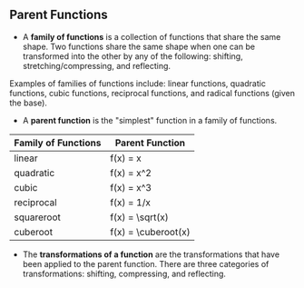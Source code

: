 Parent Functions
-------


* A **family of functions** is a collection of functions that share the same shape. Two functions share the same shape when one can be transformed into the other by any of the following: shifting, stretching/compressing, and reflecting.

Examples of families of functions include: linear functions, quadratic functions, cubic functions, reciprocal functions, and radical functions (given the base).

* A **parent function** is the "simplest" function in a family of functions.

| Family of Functions| Parent Function |
| --- | --- |
| linear | f(x) = x |
| quadratic | f(x) = x^2 |
| cubic | f(x) = x^3 |
| reciprocal | f(x) = 1/x |
| squareroot | f(x) = \sqrt(x) |
| cuberoot | f(x) = \cuberoot(x) |

* The **transformations of a function** are the transformations that have been applied to the parent function. There are three categories of transformations: shifting, compressing, and reflecting.